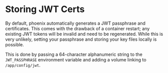 # Storing JWT Certs

By default, phoenix automatically generates a JWT passphrase and certificates. This comes with the drawback of a container restart; any existing JWT tokens will be invalid and need to be regenerated. While this is very unlikely, setting your passphrase and storing your key files locally is possible.

This is done by passing a 64-character alphanumeric string to the `JWT_PASSPHRASE` environment variable and adding a volume linking to `/app/config/jwt`.
